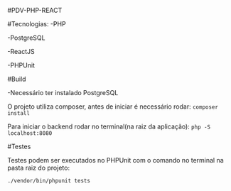 #PDV-PHP-REACT

#Tecnologias:
-PHP

-PostgreSQL

-ReactJS

-PHPUnit

#Build

-Necessário ter instalado PostgreSQL

O projeto utiliza composer, antes de iniciar é necessário rodar:
`composer install`

Para iniciar o backend rodar no terminal(na raiz da aplicação): `php -S localhost:8080`

#Testes

Testes podem ser executados no PHPUnit com o comando no terminal na pasta raiz do projeto:

`./vendor/bin/phpunit tests`
